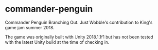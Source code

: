# commander-penguin
Commander Penguin Branching Out. Just Wobble's contribution to King's game jam summer 2018.

The game was originally built with Unity 2018.1.1f1 but has not been tested with the latest Unity build at the time of checking in.
